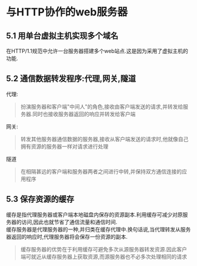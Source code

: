 # 与HTTP协作的web服务器

## 5.1 用单台虚拟主机实现多个域名

在HTTP/1.1规范中允许一台服务器搭建多个web站点.这是因为采用了虚拟主机的功能.

## 5.2 通信数据转发程序:代理,网关,隧道

代理:
> 扮演服务器和客户端"中间人"的角色,接收由客户端发送的请求,并转发给服务器.同时也接收服务器返回的响应并转发给客户端


网关:
> 转发其他服务器通信数据的服务器,接收从客户端发送的请求时,他就像自己拥有资源的服务器一样对请求进行处理

隧道
> 在相隔甚远的客户端和服务器两者之间进行中转,并保持双方通信连接的应用程序

## 5.3 保存资源的缓存

缓存是指代理服务器或客户端本地磁盘内保存的资源副本.利用缓存可减少对原服务器的访问,因此也就节省了通信流量和通信时间.  
缓存服务器是代理服务器的一种,并归类在缓存代理中.换句话说,当代理转发从服务器返回的响应时,代理服务器将会保存一份资源的副本.
> 缓存服务器的优势在于利用缓存可避免多次从源服务器转发资源.因此客户端可就近从缓存服务器上获取资源,而源服务器也不必多次处理相同的请求